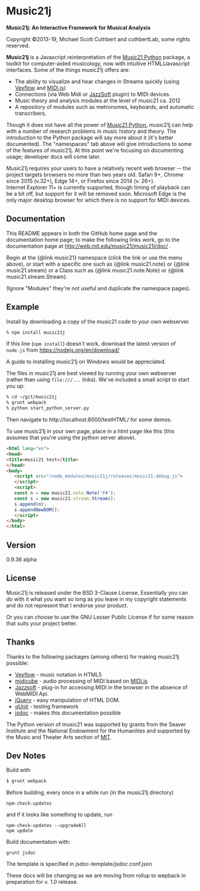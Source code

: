 Music21j
=========

**Music21j: An Interactive Framework for Musical Analysis**

Copyright &copy;2013-19, Michael Scott Cuthbert and cuthbertLab, some rights reserved.

**Music21j** is a Javascript reinterpretation of the [Music21 Python] package,
a toolkit for computer-aided musicology, now with intuitive HTML/Javascript
interfaces. Some of the things music21j offers are:

  - The ability to visualize and hear changes in Streams quickly (using [Vexflow] and [MIDI.js])
  - Connections (via Web Midi or [JazzSoft] plugin) to MIDI devices.
  - Music theory and analysis modules at the level of music21 ca. 2012
  - A repository of modules such as metronomes, keyboards, and automatic transcribers.

Though it does not have all the power of [Music21 Python], music21j can help with
a number of research problems in music history and theory. The introduction to the
Python package will say more about it (it's better documented). The "namespaces"
tab above will give introductions to some of the features of music21j. At this
point we're focusing on documenting usage; developer docs will come
later.

Music21j requires your users to have a relatively recent web browser -- the project
targets browsers no more than two years old.
Safari 9+, Chrome since 2015 (v.32+), Edge 14+, or Firefox since 2014 (v. 26+).  
Internet Explorer 11+ is currently supported, though timing of playback can be a bit off, but
support for it will be removed soon.  Microsoft Edge is the only major desktop browser for which
there is no support for MIDI devices.

Documentation
-------------
This README appears in both the GitHub home page and the documentation
home page; to make the following links work, go to the documentation
page at http://web.mit.edu/music21/music21j/doc/ .

Begin at the {@link music21} namespace (click the link or use the
menu above), or start with
a specific one such as {@link music21.note} or {@link music21.stream}
or a Class such as {@link music21.note.Note} or {@link music21.stream.Stream}.

(Ignore "Modules" they're not useful and duplicate the namespace pages).

Example
--------
Install by downloading a copy of the music21 code to your own webserver.

```sh
% npm install music21j
```


If this line (`npm install`) doesn't work, download the
latest version of `node.js` from https://nodejs.org/en/download/
  
A guide to installing music21j on Windows would be appreciated.

The files in music21j are best viewed by running your own
webserver (rather than using `file:///...` links). We've
included a small script to start you up:

```sh
% cd ~/git/music21j
% grunt webpack
% python start_python_server.py
```

Then navigate to http://localhost:8000/testHTML/ for some demos.

To use music21j in your own page, place in a html page like this (this assumes that you're
using the python server above).

```html
<html lang="en">
<head>
<title>music21 test</title>
</head>
<body>
   <script src="/node_modules/music21j/releases/music21.debug.js">
   </script>
   <script>
   const n = new music21.note.Note('F#');
   const s = new music21.stream.Stream();
   s.append(n);
   s.appendNewDOM();
   </script>
</body>
</html>
```


Version
--------
0.9.36 alpha


License
--------
Music21j is released under the BSD 3-Clause License. Essentially you
can do with it what you want so long as you leave in my copyright statements
and do not represent that I endorse your product.

Or you can choose to use the GNU Lesser Public License if for some reason
that suits your project better.

Thanks
-----------

Thanks to the following packages (among others) for making music21j possible:

* [Vexflow] - music notation in HTML5
* [midicube] - audio processing of MIDI based on [MIDI.js]
* [Jazzsoft] - plug-in for accessing MIDI in the browser in the absence of WebMIDI Api.
* [jQuery] - easy manipulation of HTML DOM.
* [qUnit] - testing framework
* [jsdoc] - makes this documentation possible

The Python version of music21 was supported by grants from
the Seaver Institute and the National Endowment for the Humanities
and supported by the Music and Theater Arts section of [MIT].


[MIT]:http://web.mit.edu
[music21 python]:http://web.mit.edu/music21/
[midicube]:https://github.com/mscuthbert/midicube
[Vexflow]:http://www.vexflow.com
[MIDI.js]:http://mudcu.be/midi-js/
[Jazzsoft]:http://jazz-soft.net
[jQuery]:http://jquery.com
[qUnit]:http://qunitjs.com
[jsdoc]:http://usejsdoc.org


Dev Notes
----------------
Build with

```sh
$ grunt webpack
```

Before building, every once in a while run (in the music21j directory)

```
npm-check-updates
```

and if it looks like something to update, run

```
npm-check-updates --upgradeAll
npm update
```

Build documentation with:

```
grunt jsdoc
```

The template is specified in jsdoc-template/jsdoc.conf.json

These docs will be changing as we are moving from rollup to wepback in preparation
for v. 1.0 release.


